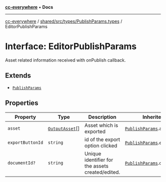 [**cc-everywhere**](../../../../../index.md) • **Docs**

***

[cc-everywhere](../../../../../index.md) / [shared/src/types/PublishParams.types](../index.md) / EditorPublishParams

# Interface: EditorPublishParams

Asset related information received with onPublish callback.

## Extends

- [`PublishParams`](PublishParams.md)

## Properties

| Property | Type | Description | Inherited from |
| ------ | ------ | ------ | ------ |
| `asset` | [`OutputAsset`](../../Asset.types/interfaces/OutputAsset.md)[] | Asset which is exported | [`PublishParams`](PublishParams.md).`asset` |
| `exportButtonId` | `string` | id of the export option clicked | [`PublishParams`](PublishParams.md).`exportButtonId` |
| `documentId?` | `string` | Unique identifier for the assets created/edited. | [`PublishParams`](PublishParams.md).`documentId` |
